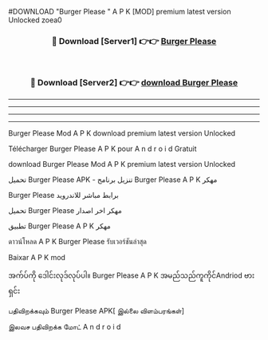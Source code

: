 #DOWNLOAD "Burger Please " A P K [MOD] premium latest version Unlocked zoea0 



<div align="center">

<h3>🔴 Download [Server1] 👉👉 <a href="https://apkdownload12.web.app/?title=Burger Please ">Burger Please  </a></h3><br>

<h3>🔴 Download [Server2] 👉👉 <a href="https://apkdownload12.web.app/?title=Burger Please ">download Burger Please  </a></h3>
</div>


----------------------------------------------------------

----------------------------------------------------------

----------------------------------------------------------

----------------------------------------------------------


Burger Please  Mod A P K download premium latest version Unlocked

Télécharger  Burger Please  A P K pour A n d r o i d Gratuit

download Burger Please  Mod A P K premium latest version Unlocked

تحميل Burger Please  APK - تنزيل برنامج Burger Please  A P K مهكر

Burger Please  برابط مباشر للاندرويد

تحميل Burger Please  مهكر اخر اصدار

تطبيق Burger Please  A P K مهكر

ดาวน์โหลด A P K Burger Please  รับเวอร์ชันล่าสุด

Baixar A P K mod

အက်ပ်ကို ဒေါင်းလုဒ်လုပ်ပါ။ Burger Please  A P K အမည်သည်ကူကိုင်Andriod ဗားရှင်း

பதிவிறக்கவும் Burger Please  APK[ இல்லை விளம்பரங்கள்] 
 
இலவச பதிவிறக்க மோட் A n d r o i d



